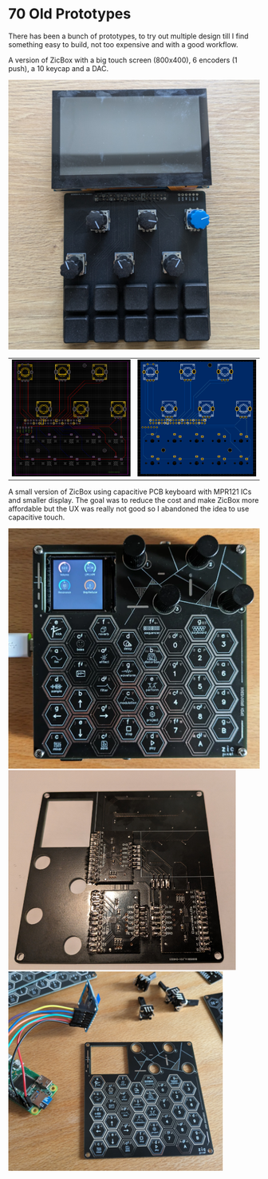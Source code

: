 # 70 Old Prototypes

There has been a bunch of prototypes, to try out multiple design till I find something easy to build, not too expensive and with a good workflow.

A version of ZicBox with a big touch screen (800x400), 6 encoders (1 push), a 10 keycap and a DAC.

<img src="https://raw.githubusercontent.com/apiel/zicBox/main/hardware/ZicProto/zic+.png" />

<table>
    <tr>
        <td><img src="https://raw.githubusercontent.com/apiel/zicBox/main/hardware/ZicProto/pcb1.png" /></td>
        <td><img src="https://raw.githubusercontent.com/apiel/zicBox/main/hardware/ZicProto/pcb2.png" /></td>
    </tr>
</table>

A small version of ZicBox using capacitive PCB keyboard with MPR121 ICs and smaller display. The goal was to reduce the cost and make ZicBox more affordable but the UX was really not good so I abandoned the idea to use capacitive touch.

<img src="https://raw.githubusercontent.com/apiel/zicBox/main/hardware/ZicProto/pixel.png" />
<img src="https://raw.githubusercontent.com/apiel/zicBox/main/hardware/ZicProto/pixel_mpr121.png" />
<img src="https://raw.githubusercontent.com/apiel/zicBox/main/hardware/ZicProto/pixel_front.png" />

